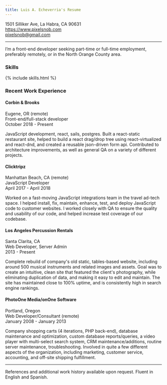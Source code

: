 ```yaml
---
title: Luis A. Echeverria's Resume
---
```


1501 Silliker Ave, La Habra, CA 90631  
<a href="https://www.pixelsnob.com">https://www.pixelsnob.com</a>  
pixelsnob@gmail.com  

-------

I’m a front-end developer seeking part-time or full-time employment, preferably remotely, or in the North Orange County area.

### Skills

{% include skills.html %}

### Recent Work Experience

#### Corbin & Brooks
Eugene, OR (remote)  
Front-end/full-stack developer  
October 2018 - Present  

JavaScript development, react, sails, postgres. Built a react-static restaurant site, helped to build a react drag/drop tree using react-virtualized and react-dnd, and created a reusable json-driven form api. Contributed to architecture improvements, as well as general QA on a variety of different projects.

#### Clicktripz
Manhattan Beach, CA (remote)  
JavaScript Developer  
April 2017 - April 2018  

Worked on a fast-moving JavaScript integrations team in the travel ad-tech
space. I helped install, fix, maintain, enhance, test, and deploy JavaScript
code to customer websites. I worked closely with QA to ensure the quality
and usability of our code, and helped increase test coverage of our
codebase.

#### Los Angeles Percussion Rentals
Santa Clarita, CA  
Web Developer, Server Admin  
2013 - Present  

Complete rebuild of company's old static, tables-based website, including
around 500 musical instruments and related images and assets. Goal was to
create an intuitive, clean site that featured the client's photography, while
eliminating duplication of data, and making it easy to edit and maintain.
The site has maintained close to 100% uptime, and is consistently high in
search engine rankings.

#### PhotoOne Media/onOne Software
Portland, Oregon  
Web Developer/Consultant (remote)  
January 2008 - January 2013  

Company shopping carts (4 iterations, PHP back-end), database
maintenance and optimization, custom database reports/queries, a video
player with multi-select search system, CRM maintenance/additions, routine
server maintenance, troubleshooting. Involved in quite a few different
aspects of the organization, including marketing, customer service,
accounting, and off-site shipping fulfillment.

-----

References and additional work history available upon request. Fluent in
English and Spanish.


